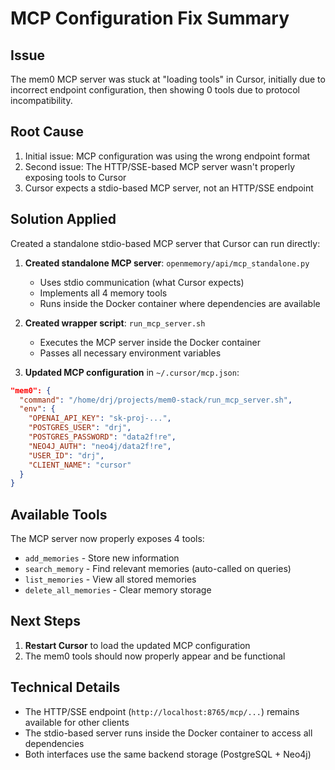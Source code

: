 # MCP Configuration Fix Summary

## Issue
The mem0 MCP server was stuck at "loading tools" in Cursor, initially due to incorrect endpoint configuration, then showing 0 tools due to protocol incompatibility.

## Root Cause
1. Initial issue: MCP configuration was using the wrong endpoint format
2. Second issue: The HTTP/SSE-based MCP server wasn't properly exposing tools to Cursor
3. Cursor expects a stdio-based MCP server, not an HTTP/SSE endpoint

## Solution Applied
Created a standalone stdio-based MCP server that Cursor can run directly:

1. **Created standalone MCP server**: `openmemory/api/mcp_standalone.py`
   - Uses stdio communication (what Cursor expects)
   - Implements all 4 memory tools
   - Runs inside the Docker container where dependencies are available

2. **Created wrapper script**: `run_mcp_server.sh`
   - Executes the MCP server inside the Docker container
   - Passes all necessary environment variables

3. **Updated MCP configuration** in `~/.cursor/mcp.json`:
```json
"mem0": {
  "command": "/home/drj/projects/mem0-stack/run_mcp_server.sh",
  "env": {
    "OPENAI_API_KEY": "sk-proj-...",
    "POSTGRES_USER": "drj",
    "POSTGRES_PASSWORD": "data2f!re",
    "NEO4J_AUTH": "neo4j/data2f!re",
    "USER_ID": "drj",
    "CLIENT_NAME": "cursor"
  }
}
```

## Available Tools
The MCP server now properly exposes 4 tools:
- `add_memories` - Store new information
- `search_memory` - Find relevant memories (auto-called on queries)
- `list_memories` - View all stored memories
- `delete_all_memories` - Clear memory storage

## Next Steps
1. **Restart Cursor** to load the updated MCP configuration
2. The mem0 tools should now properly appear and be functional

## Technical Details
- The HTTP/SSE endpoint (`http://localhost:8765/mcp/...`) remains available for other clients
- The stdio-based server runs inside the Docker container to access all dependencies
- Both interfaces use the same backend storage (PostgreSQL + Neo4j) 